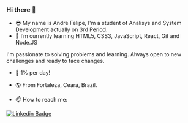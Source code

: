 ### Hi there 👋
- 😎 My name is André Felipe, I'm a student of Analisys and System Development actually on 3rd Period.
- 🌱 I’m currently learning HTML5, CSS3, JavaScript, React, Git and Node.JS



I'm passionate to solving problems and learning. Always open to new challenges 
and ready to face changes.

- 👊 1% per day! 
- 🌎 From Fortaleza, Ceará, Brazil.

- 📫 How to reach me:

 [![Linkedin Badge](https://img.shields.io/badge/-LinkedIn-blue?style=flat-square&logo=Linkedin&logoColor=white&link=https://www.linkedin.com/in/andrefps/)](https://www.linkedin.com/in/andrefps/1/) 


